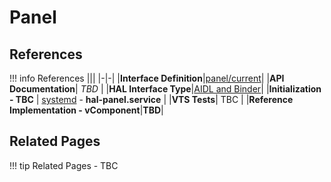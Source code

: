 # Panel

## References

!!! info References
    |||
    |-|-|
    |**Interface Definition**|[panel/current](https://github.com/rdkcentral/rdk-halif-aidl/tree/main/panel/current)|
    |**API Documentation**| *TBD* |
    |**HAL Interface Type**|[AIDL and Binder](../../../introduction/aidl_and_binder.md)|
    |**Initialization - TBC** | [systemd](../../../vsi/systemd/current/systemd.md) - **hal-panel.service** |
    |**VTS Tests**| TBC |
    |**Reference Implementation - vComponent**|**TBD**|

## Related Pages

!!! tip Related Pages
    - TBC
